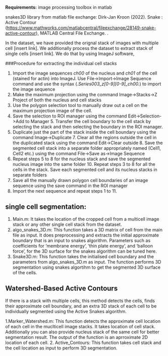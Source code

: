 
**Requirements:**
image processing toolbox in matlab 

snakes3D library from matlab file exchange:  Dirk-Jan Kroon (2022). Snake : Active Contour (https://www.mathworks.com/matlabcentral/fileexchange/28149-snake-active-contour), MATLAB Central File Exchange. .

In the dataset, we have provided the orignal stack of images with multiple cell [insert link]. We additionally process the dataset to extract stack of single cells [insert link]. We do that by using ImageJ software, 

###Procedure for extracting the individual cell stacks 
1. Import the image sequences *ch00* of the nucleus and *ch01* of the cell (stained for actin) into ImageJ.  Use File->Import->Image Sequence command and use the syntax (.*Series003_z[0-9][0-9]_ch00.*) to  import the image sequence 
2. Make the maximum projection using the command Image->Stacks->Z Project of both the nucleus and  cell stacks 
3. Use the polygon selection tool to manually draw out a cell on the maximum projection image of the cell. 
4. Save the selection to ROI manager using the command Edit->Selection->Add to Manager 5. Transfer the cell boundary to the cell stack by selecting the stack and then selecting the boundary in the  ROI manager. 
6. Duplicate just the part of the stack inside the cell boundary using the command Image->Duplicate 7. Clear all the regions outside the cell in the duplicated stack using the command Edit->Clear outside 8. Save the segmented cell stack into a separate folder appropriately named (Cell1, Cell2 etc.) using the  command File->Save as->Image Sequence 
9. Repeat steps 5 to 8 for the nucleus stack and save the segmented nucleus image into the same folder 10. Repeat steps 3 to 8 for all the cells in the stack. Save each segmented cell and its nucleus stacks in  separate folders 
11. Save all the manually drawn polygon cell boundaries of an image sequence using the save command in  the ROI manager 
12. Import the next sequence and repeat steps 1 to 11. 


## single cell segmentation:
1. Main.m: It takes the location of the cropped cell from a multicell image stack or any other single cell stack from the dataset.
2. algo_snakes_3D.m: This function takes a 3D matrix of cell from the main file as input. It does preprocessing and extracts the initial approximate boundary that is an input to snakes algorithm. Parameters such as coefficients for ‘membrane energy’, ‘thin plate energy’, and ‘balloon force’, for the 3D surface for the snakes algorithm can be tuned here.
3. Snake3D.m: This function takes the initialised cell boundary and the parameters from algo_snakes_3D.m as input. The function performs 3D segmentation using snakes algortihm to get the segmented 3D surface of the cells. 


## Watershed-Based Active Contours

If there is a stack with multiple cells, this method detects the cells, finds their approximate cell boundary, and an extra 3D stack of each cell to be individually segmented using the Active Snakes algorithm. 

1.Marker_Watershed.m: This function detects the approximate cell location of each cell in the muclticell image stacks. It takes location of cell stack. Additionally you can also provide nucleus stack of the same cell for better segmentation result. The output of the function is an aprroximate 2D location of each cell.
2. Active_Contours: This function takes cell stack and the cell location as input to perform 3D segmentation. 
